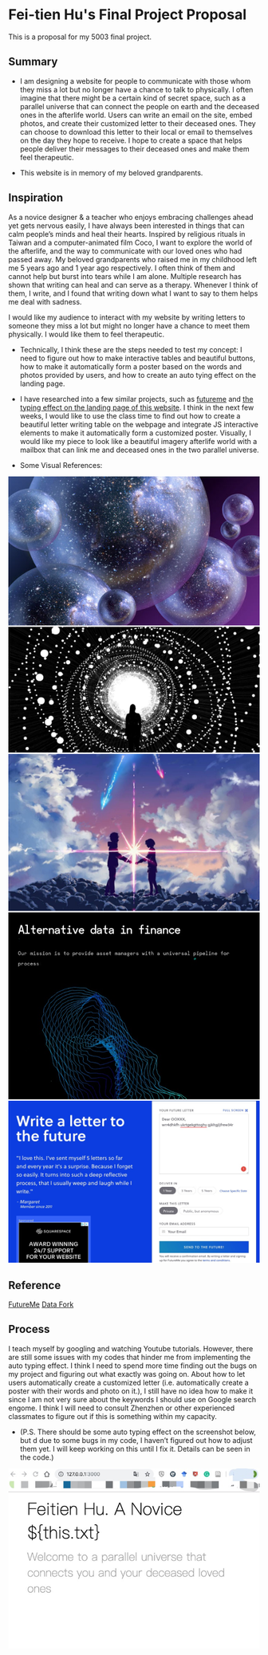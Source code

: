 # Fei-tien Hu's Final Project Proposal
This is a proposal for my 5003 final project.

## Summary  
* I am designing a website for people to communicate with those whom they miss a lot but no longer have a chance to talk to physically. I often imagine that there might be a certain kind of secret space, such as a parallel universe that can connect the people on earth and the deceased ones in the afterlife world. Users can write an email on the site, embed photos, and create their customized letter to their deceased ones. They can choose to download this letter to their local or email to themselves on the day they hope to receive. I hope to create a space that helps people deliver their messages to their deceased ones and make them feel therapeutic.

* This website is in memory of my beloved grandparents.

## Inspiration

As a novice designer & a teacher who enjoys embracing challenges ahead yet gets nervous easily, I have always been interested in things that can calm people’s minds and heal their hearts. Inspired by religious rituals in Taiwan and a computer-animated film Coco, I want to explore the world of the afterlife, and the way to communicate with our loved ones who had passed away. My beloved grandparents who raised me in my childhood left me 5 years ago and 1 year ago respectively. I often think of them and cannot help but burst into tears while I am alone. Multiple research has shown that writing can heal and can serve as a therapy. Whenever I think of them, I write, and I found that writing down what I want to say to them helps me deal with sadness.

I would like my audience to interact with my website by writing letters to someone they miss a lot but might no longer have a chance to meet them physically. I would like them to feel therapeutic.

* Technically, I think these are the steps needed to test my concept: I need to figure out how to make interactive tables and beautiful buttons, how to make it automatically form a poster based on the words and photos provided by users, and how to create an auto tying effect on the landing page.

* I have researched into a few similar projects, such as [futureme](https://www.futureme.org/) and [the typing effect on the landing page of this website](http://dataf.org/en/). I think in the next few weeks, I would like to use the class time to find out how to create a beautiful letter writing table on the webpage and integrate JS interactive elements to make it automatically form a customized poster. Visually, I would like my piece to look like a beautiful imagery afterlife world with a mailbox that can link me and deceased ones in the two parallel universe.  

* Some Visual References:

![Parallel Universe](parallelUniverse.jpg)
![Parallel Universe](parallelUniverse2.jpg)
![Parallel Universe](parallelUniverse3.jpg)
![Typing Effect](typingEffect.jpeg)
![WritingLetter](Futureme.jpeg)


## Reference
[FutureMe](https://www.futureme.org/)
[Data Fork](http://dataf.org/en/)

## Process
I teach myself by googling and watching Youtube tutorials. However, there are still some issues with my codes that hinder me from implementing the auto typing effect. I think I need to spend more time finding out the bugs on my project and figuring out what exactly was going on. About how to let users automatically create a customized letter (i.e. automatically create a poster with their words and photo on it.), I still have no idea how to make it since I am not very sure about the keywords I should use on Google search engome. I think I will need to consult Zhenzhen or other experienced classmates to figure out if this is something within my capacity.
* (P.S. There should be some auto typing effect on the screenshot below, but d
due to some bugs in my code, I haven’t figured out how to adjust them yet. I will keep working on this until I fix it. Details can be seen in the code.)

![Process](initialprocess.jpeg)
